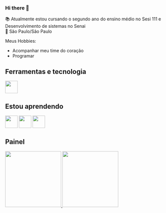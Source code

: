 ### Hi there 👋

<!--
**Daniel23Duarte/Daniel23Duarte** is a ✨ _special_ ✨ repository because its `README.md` (this file) appears on your GitHub profile.

Here are some ideas to get you started:


-->
📚 Atualmente estou cursando o segundo ano do ensino médio no Sesi 111 e Desenvolvimento de sistemas no Senai 
<br>
📌 São Paulo/São Paulo <br>

Meus Hobbies:

- Acompanhar meu time do coração 
- Programar 

## Ferramentas e tecnologia 

<img src="https://cdn.jsdelivr.net/gh/devicons/devicon/icons/github/github-original.svg" width="40" height="40"/>

## Estou aprendendo 

<img src="https://cdn.jsdelivr.net/gh/devicons/devicon/icons/html5/html5-plain.svg" width="40" height="40" />

<img src="https://cdn.jsdelivr.net/gh/devicons/devicon/icons/css3/css3-plain.svg" width="40" height="40" />

<img src="https://cdn.jsdelivr.net/gh/devicons/devicon/icons/vscode/vscode-original.svg" width="40" height="40" />

## Painel 
<div> 
  <a href="https://github.com/Daniel23Duarte"> 
    <img height="180em" src="https://github-readme-stats.vercel.app/api/top-langs/?username=Daniel23Duarte&layout=compact&langs_count=7&theme=dracula"/> 
    <img height="180em" src="https://github-readme-stats.vercel.app/api?username=Daniel23Duarte&show_icons=true&theme=dracula&include_all_commits=true&count_private=true"/>
    </div>
